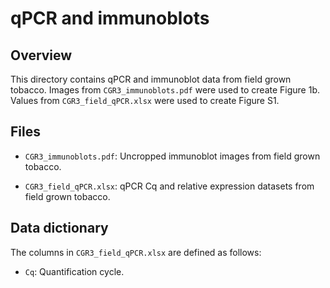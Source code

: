 # qPCR and immunoblots

## Overview

This directory contains qPCR and immunoblot data from field grown tobacco.
Images from `CGR3_immunoblots.pdf` were used to create Figure 1b. Values from
`CGR3_field_qPCR.xlsx` were used to create Figure S1.


## Files

- `CGR3_immunoblots.pdf`: Uncropped immunoblot images from field grown tobacco.

- `CGR3_field_qPCR.xlsx`: qPCR Cq and relative expression datasets from field
  grown tobacco.


## Data dictionary

The columns in `CGR3_field_qPCR.xlsx` are defined as follows:

 - `Cq`: Quantification cycle.
